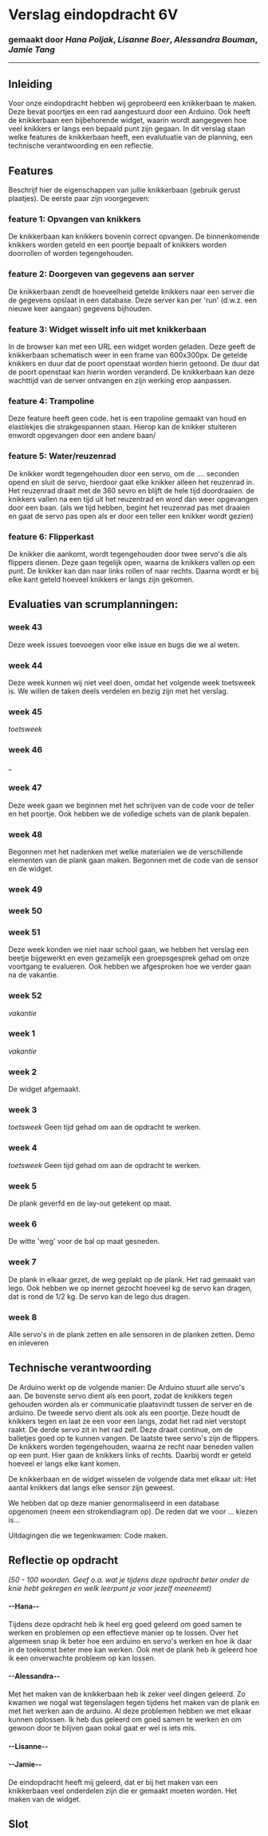 # Verslag eindopdracht 6V
### gemaakt door *Hana Poljak*, *Lisanne Boer*, *Alessandra Bouman*, *Jamie Tang*

---

## Inleiding
Voor onze eindopdracht hebben wij geprobeerd een knikkerbaan te maken. Deze bevat poortjes en een rad aangestuurd door een Arduino. Ook heeft de knikkerbaan een bijbehorende widget, waarin wordt aangegeven hoe veel knikkers er langs een bepaald punt zijn gegaan. In dit verslag staan welke features de knikkerbaan heeft, een evalutuatie van de planning, een technische verantwoording en een reflectie.



## Features
Beschrijf hier de eigenschappen van jullie knikkerbaan (gebruik gerust plaatjes). De eerste paar zijn voorgegeven:

### feature 1: Opvangen van knikkers
De knikkerbaan kan knikkers bovenin correct opvangen. De binnenkomende knikkers worden geteld en een poortje bepaalt of knikkers worden doorrollen of worden tegengehouden.

### feature 2: Doorgeven van gegevens aan server
De knikkerbaan zendt de hoeveelheid getelde knikkers naar een server die de gegevens opslaat in een database. Deze server kan per 'run' (d.w.z. een nieuwe keer aangaan) gegevens bijhouden.

### feature 3: Widget wisselt info uit met knikkerbaan
In de browser kan met een URL een widget worden geladen. Deze geeft de knikkerbaan schematisch weer in een frame van 600x300px. De getelde knikkers en duur dat de poort openstaat worden hierin getoond. De duur dat de poort openstaat kan hierin worden veranderd. De knikkerbaan kan deze wachttijd van de server ontvangen en zijn werking erop aanpassen.

### feature 4: Trampoline
Deze feature heeft geen code. het is een trapoline gemaakt van houd en elastiekjes die strakgespannen staan. Hierop kan de knikker stuiteren enwordt opgevangen door een andere baan/


### feature 5: Water/reuzenrad
De knikker wordt tegengehouden door een servo, om de .... seconden opend en sluit de servo, hierdoor gaat elke knikker alleen het reuzenrad in. Het reuzenrad draait met de 360 sevro en blijft de hele tijd doordraaien. de knikkers vallen na een tijd uit het reuzentrad en word dan weer opgevangen door een baan. (als we tijd hebben, begint het reuzenrad pas met draaien en gaat de servo pas open als er door een teller een knikker wordt gezien)


### feature 6: Flipperkast 
De knikker die aankomt, wordt tegengehouden door twee servo's die als flippers dienen. Deze gaan tegelijk open, waarna de knikkers vallen op een punt. De knikker kan dan naar links rollen of naar rechts. Daarna wordt er bij elke kant geteld hoeveel knikkers er langs zijn gekomen.


## Evaluaties van scrumplanningen:

### week 43 
Deze week issues toevoegen voor elke issue en bugs die we al weten. 

### week 44 
Deze week kunnen wij niet veel doen, omdat het volgende week toetsweek is. We willen de taken deels verdelen en bezig zijn met het verslag.

### week 45 
*toetsweek*

### week 46 
_

### week 47 
Deze week gaan we beginnen met het schrijven van de code voor de teller en het poortje. Ook hebben we de volledige schets van de plank bepalen.

### week 48 
Begonnen met het nadenken met welke materialen we de verschillende elementen van de plank gaan maken.
Begonnen met de code van de sensor en de widget.

### week 49 

### week 50

### week 51
Deze week konden we niet naar school gaan, we hebben het verslag een beetje bijgewerkt en even gezamelijk een groepsgesprek gehad om onze voortgang te evalueren. Ook hebben we afgesproken hoe we verder gaan na de vakantie.

### week 52 
*vakantie*

### week 1
*vakantie*

### week 2 
De widget afgemaakt. 

### week 3
*toetsweek*
Geen tijd gehad om aan de opdracht te werken.

### week 4
*toetsweek*
Geen tijd gehad om aan de opdracht te werken.

### week 5
De plank geverfd en de lay-out getekent op maat.

### week 6
De witte 'weg' voor de bal op maat gesneden.

### week 7
De plank in elkaar gezet, de weg geplakt op de plank. Het rad gemaakt van lego. Ook hebben we op inernet gezocht hoeveel kg de servo kan dragen, dat is rond de 1/2 kg. De servo kan de lego dus dragen. 

### week 8
Alle servo's in de plank zetten en alle sensoren in de planken zetten. 
Demo en inleveren



## Technische verantwoording

De Arduino werkt op de volgende manier: 
De Arduino stuurt alle servo's aan. De bovenste servo dient als een poort, zodat de knikkers tegen gehouden worden als er communicatie plaatsvindt tussen de server en de arduino. De tweede servo dient als ook als een poortje. Deze houdt de knikkers tegen en laat ze een voor een langs, zodat het rad niet verstopt raakt. De derde servo zit in het rad zelf. Deze draait continue, om de balletjes goed op te kunnen vangen. De laatste twee servo's zijn de flippers. De knikkers worden tegengehouden, waarna ze recht naar beneden vallen op een punt. Hier gaan de knikkers links of rechts. Daarbij wordt er geteld hoeveel er langs elke kant komen.

De knikkerbaan en de widget wisselen de volgende data met elkaar uit: Het aantal knikkers dat langs elke sensor zijn geweest.

We hebben dat op deze manier genormaliseerd in een database opgenomen (neem een strokendiagram op). De reden dat we voor ... kiezen is...

Uitdagingen die we tegenkwamen: Code maken.


## Reflectie op opdracht
*(50 - 100 woorden. Geef o.a. wat je tijdens deze opdracht beter onder de knie hebt gekregen en welk leerpunt je voor jezelf meeneemt)*

#### --Hana--
Tijdens deze opdracht heb ik heel erg goed geleerd om goed samen te werken en problemen op een effectieve manier op te lossen. Over het algemeen snap ik beter hoe een arduino en servo's werken en hoe ik daar in  de toekomst beter mee kan werken. Ook met de plank heb ik geleerd hoe ik een onverwachte probleem op kan lossen. 


#### --Alessandra--
Met het maken van de knikkerbaan heb ik zeker veel dingen geleerd. Zo kwamen we nogal wat tegenslagen tegen tijdens het maken van de plank en met het werken aan de arduino. Al deze problemen hebben we met elkaar kunnen oplossen. Ik heb dus geleerd om goed samen te werken en om gewoon door te blijven gaan ookal gaat er wel is iets mis.

#### --Lisanne--

#### --Jamie--
De eindopdracht heeft mij geleerd, dat er bij het maken van een knikkerbaan veel onderdelen zijn die er gemaakt moeten worden. Het maken van de widget.



## Slot
